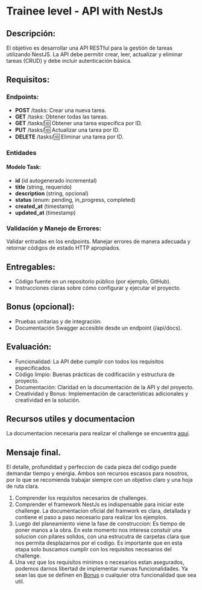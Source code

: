 # Trainee level - API with NestJs

## Descripción:
El objetivo es desarrollar una API RESTful para la gestión de tareas utilizando NestJS. La API debe permitir crear, leer, actualizar y eliminar tareas (CRUD) y debe incluir autenticación básica.

## Requisitos:

### Endpoints:

- **POST** /tasks: Crear una nueva tarea.
- **GET** /tasks: Obtener todas las tareas.
- **GET** /tasks/:id: Obtener una tarea específica por ID.
- **PUT** /tasks/:id: Actualizar una tarea por ID.
- **DELETE** /tasks/:id: Eliminar una tarea por ID.

### Entidades

#### Modelo Task:

- **id** (id autogenerado incremental)
- **title** (string, requerido)
- **description** (string, opcional)
- **status** (enum: pending, in_progress, completed)
- **created_at** (timestamp)
- **updated_at** (timestamp)

### Validación y Manejo de Errores:

Validar entradas en los endpoints.
Manejar errores de manera adecuada y retornar códigos de estado HTTP apropiados.

## Entregables:
- Código fuente en un repositorio público (por ejemplo, GitHub).
- Instrucciones claras sobre cómo configurar y ejecutar el proyecto.

## Bonus (opcional):
- Pruebas unitarias y de integración.
- Documentación Swagger accesible desde un endpoint (/api/docs).

## Evaluación:
- Funcionalidad: La API debe cumplir con todos los requisitos especificados.
- Código limpio: Buenas prácticas de codificación y estructura de proyecto.
- Documentación: Claridad en la documentación de la API y del proyecto.
- Creatividad y Bonus: Implementación de características adicionales y creatividad en la solución.

## Recursos utiles y documentacion
La documentacion necesaria para realizar el challenge se encuentra [aqui](./docs.md).

## Mensaje final.
El detalle, profundidad y perfeccion de cada pieza del codigo puede demandar tiempo y energia. Ambos son recursos escasos para nosotros, por lo que se recomienda trabajar siempre con un objetivo claro y una hoja de ruta clara.
1. Comprender los requisitos necesarios de challenges.
2. Comprender el framework NestJs es indispensable para iniciar este challenge. La documentacion oficial del framwork es clara, detallada y contiene el paso a paso necesario para realizar los ejemplos.
3. Luego del planeamiento viene la fase de construccion: Es tiempo de poner manos a la obra. En este momento nos interesa constuir una solucion con pilares solidos, con una estrucutra de carpetas clara que nos permita desplazarnos por el codigo.
Es importante que en esta etapa solo buscamos cumplir con los requisitos necesarios del challenge.
4. Una vez que los requisitos minimos o necesarios estan asegurados, podemos darnos libertad de implementar nuevas funcionalidades.
Ya sean las que se definen en [Bonus](#bonus-opcional) o cualquier otra funcionalidad que sea util.